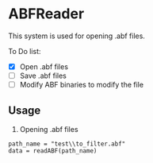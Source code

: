 # ABFReader

This system is used for opening .abf files. 

To Do list: 
- [x] Open .abf files
- [ ] Save .abf files
- [ ] Modify ABF binaries to modify the file

## Usage

1) Opening .abf files
```
path_name = "test\\to_filter.abf"
data = readABF(path_name)
```

